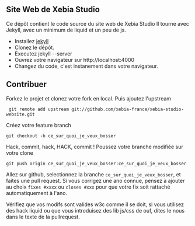 Site Web de Xebia Studio
----------
Ce dépôt contient le code source du site web de Xebia Studio
Il tourne avec Jekyll, avec un minimum de liquid et un peu de js.

* Installez [jekyll](https://github.com/mojombo/jekyll/wiki/install)
* Clonez le dépôt.
* Executez jekyll --server
* Ouvrez votre navigateur sur http://localhost:4000
* Changez du code, c'est instanement dans votre navigateur.

Contribuer
----------
Forkez le projet et clonez votre fork en local. Puis ajoutez l'upstream

     git remote add upstream git://github.com/xebia-france/xebia-studio-website.git

Créez votre feature branch

    git checkout -b ce_sur_quoi_je_veux_bosser
    

Hack, commit, hack, HACK, commit !
Poussez votre branche modifiée sur votre clone

    git push origin ce_sur_quoi_je_veux_bosser:ce_sur_quoi_je_veux_bosser
    
Allez sur github, selectionnez la branche `ce_sur_quoi_je_veux_bosser`, et faites une pull request. Si vous corrigez une ano connue, pensez à ajouter au choix `fixes #xxxx` ou `closes #xxx` pour que votre fix soit rattaché automatiquement à l'ano.

Vérifiez que vos modifs sont valides w3c comme il se doit, si vous utilisez des hack liquid ou que vous introduisez des lib js/css de ouf, dites le nous dans le texte de la pullrequest.